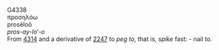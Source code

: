 <body>
  <p>G4338<br>  προσηλόω  <br> prosēloō  <br><i>pros-ay-lo‘-o </i><br>From <a href="g4314.htm">4314</a> and a derivative of <a href="g2247.htm">2247</a>  to <i>peg</i> <i>to</i>, that is, <i>spike</i> fast: - nail to.<br></p>
 </body>